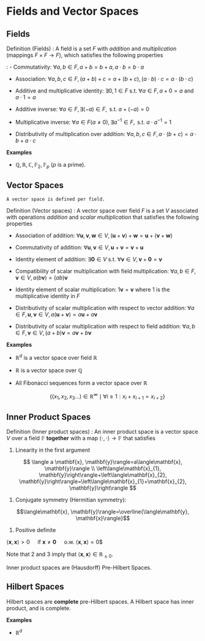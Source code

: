 # Fields and Vector Spaces


## Fields

Definition (Fields)
: A field is a set $F$ with *addition* and *multiplication* (mappings $F\times F \rightarrow F$), which satisfies the following properties

: - Commutativity: $\forall a, b \in F, a+b=b+a, a \cdot b=b \cdot a$

  - Association: $\forall a, b, c \in F, (a+b)+c=a+(b+c),(a \cdot b) \cdot c=a \cdot(b \cdot c)$

  - Additive and multiplicative identity: $\exists 0,1 \in F \text { s.t. } \forall a \in F, a+0=a \text { and } a \cdot 1=a$


  - Additive inverse: $\forall a \in F, \exists(-a) \in F, \text { s.t. } a+(-a)=0$

  - Multiplicative inverse: $\forall a \in F(a \neq 0), \exists a^{-1} \in F, \text { s.t. } a \cdot a^{-1}=1$

  - Distributivity of multiplication over addition: $\forall a, b, c \in F, a \cdot(b+c)=a \cdot b+a \cdot c$

**Examples**

- $\mathbb{Q}, \mathbb{R}, \mathbb{C}, \mathbb{F}_{2}, \mathbb{F}_{p}$ ($p$ is a prime).


## Vector Spaces

```{margin}
A vector space is defined per field.
```

Definition (Vector spaces)
: A vector space over field $F$ is a set $V$ associated with operations *addition* and *scalar multiplication* that satisfies the following properties

- Association of addition: $\forall \mathbf{u}, \mathbf{v}, \mathbf{w} \in V,(\mathbf{u}+\mathbf{v})+\mathbf{w}=\mathbf{u}+(\mathbf{v}+\mathbf{w})$

- Commutativity of addition: $\forall \mathbf{u}, \mathbf{v} \in V, \mathbf{u}+\mathbf{v}=\mathbf{v}+\mathbf{u}$

- Identity element of addition: $\exists \mathbf{0} \in V$ s.t. $\forall \mathbf{v} \in V, \mathbf{v}+\mathbf{0}=\mathbf{v}$

- Compatibility of scalar multiplication with field multiplication: $\forall a, b \in F, \mathbf{v} \in V, a(b \mathbf{v})=(a b) \mathbf{v}$

- Identity element of scalar multiplication: $1 \mathbf{v}=\mathbf{v}$ where $1$ is the multiplicative identity in $F$

- Distributivity of scalar multiplication with respect to vector addition: $\forall a \in F, \mathbf{u}, \mathbf{v} \in V, a(\mathbf{u}+\mathbf{v})=a \mathbf{u}+a \mathbf{v}$

- Distributivity of scalar multiplication with respect to field addition: $\forall a, b \in F, \mathbf{v} \in V,(a+b) \mathbf{v}=a \mathbf{v}+b \mathbf{v}$

**Examples**

- $\mathbb{R}^d$ is a vector space over field $\mathbb{R}$

- $\mathbb{R}$ is a vector space over $\mathbb{Q}$

- All Fibonacci sequences form a vector space over $\mathbb{R}$

    $$
    \left\{\left(x_{1}, x_{2}, x_{3} \ldots\right) \in \mathbb{R}^{\infty} \mid \forall i \geq 1: x_{i}+x_{i+1}=x_{i+2}\right\}
    $$


## Inner Product Spaces

Definition (Inner product spaces)
: An inner product space is a vector space $V$ over a field $\mathbb{F}$ **together** with a map $\langle\cdot, \cdot\rangle \rightarrow \mathbb{F}$ that satisfies

1. Linearity in the first argument

$$
\langle a \mathbf{x}, \mathbf{y}\rangle=a\langle\mathbf{x}, \mathbf{y}\rangle \\
\left\langle\mathbf{x}_{1}, \mathbf{y}\right\rangle+\left\langle\mathbf{x}_{2}, \mathbf{y}\right\rangle=\left\langle\mathbf{x}_{1}+\mathbf{x}_{2}, \mathbf{y}\right\rangle
$$

1. Conjugate symmetry (Hermitian symmetry):

$$\langle\mathbf{x}, \mathbf{y}\rangle=\overline{\langle\mathbf{y}, \mathbf{x}\rangle}$$

1. Positive definite

$\langle\mathbf{x}, \mathbf{x}\rangle>0 \quad$ if $\mathbf{x} \neq \mathbf{0} \quad$ o.w. $\langle\mathbf{x}, \mathbf{x}\rangle=0$$

Note that $2$ and $3$ imply that $\langle\mathbf{x}, \mathbf{x}\rangle \in \mathbb{R}_{\geq 0}$.

Inner product spaces are (Hausdorff) Pre-Hilbert Spaces.

## Hilbert Spaces

Hilbert spaces are **complete** pre-Hilbert spaces. A Hilbert space has inner product, and is complete.

**Examples**

- $\mathbb{R} ^d$
